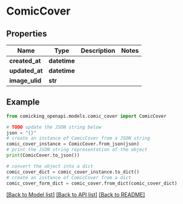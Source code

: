 # ComicCover


## Properties

Name | Type | Description | Notes
------------ | ------------- | ------------- | -------------
**created_at** | **datetime** |  | 
**updated_at** | **datetime** |  | 
**image_ulid** | **str** |  | 

## Example

```python
from comicking_openapi.models.comic_cover import ComicCover

# TODO update the JSON string below
json = "{}"
# create an instance of ComicCover from a JSON string
comic_cover_instance = ComicCover.from_json(json)
# print the JSON string representation of the object
print(ComicCover.to_json())

# convert the object into a dict
comic_cover_dict = comic_cover_instance.to_dict()
# create an instance of ComicCover from a dict
comic_cover_form_dict = comic_cover.from_dict(comic_cover_dict)
```
[[Back to Model list]](../README.md#documentation-for-models) [[Back to API list]](../README.md#documentation-for-api-endpoints) [[Back to README]](../README.md)



